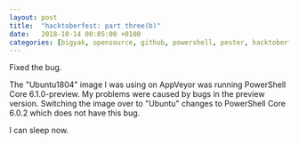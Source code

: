 ```yaml
---
layout: post
title:  "hacktoberfest: part three(b)"
date:   2018-10-14 00:05:00 +0100
categories: [bigyak, opensource, github, powershell, pester, hacktoberfest]
---
```

Fixed the bug.

The "Ubuntu1804" image I was using on AppVeyor was running PowerShell Core 6.1.0-preview. My problems were caused by bugs in the preview version. Switching the image over to "Ubuntu" changes to PowerShell Core 6.0.2 which does not have this bug.

I can sleep now.